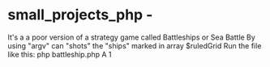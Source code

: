 # small_projects_php - 
It's a a poor version of a strategy game called Battleships or Sea Battle
By using "argv" can "shots" the "ships" marked in array $ruledGrid
Run the file like this: php battleship.php A 1
